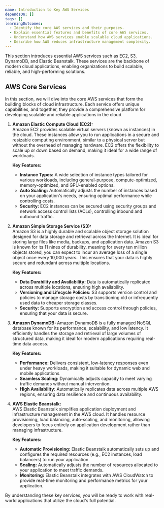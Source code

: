 ```yaml
---
name: Introduction to Key AWS Services
dependsOn: []
tags: []
learningOutcomes:
  - Identify the core AWS services and their purposes.
  - Explain essential features and benefits of core AWS services.
  - Understand how AWS services enable scalable cloud applications.
  - Describe how AWS reduces infrastructure management complexity.
---
```


This section introduces essential AWS services such as EC2, S3, DynamoDB, and Elastic Beanstalk. These services are the backbone of modern cloud applications, enabling organizations to build scalable, reliable, and high-performing solutions.

## AWS Core Services

In this section, we will dive into the core AWS services that form the building blocks of cloud infrastructure. Each service offers unique capabilities, and together, they provide a comprehensive platform for developing scalable and reliable applications in the cloud.

1. **Amazon Elastic Compute Cloud (EC2):**  
   Amazon EC2 provides scalable virtual servers (known as instances) in the cloud. These 
   instances allow you to run applications in a secure and resizable computing environment, similar to a physical server but without the overhead of managing hardware. EC2 offers the flexibility to scale up or down based on demand, making it ideal for a wide range of workloads.

   **Key Features:**
   - **Instance Types:** A wide selection of instance types tailored for various workloads, including general-purpose, compute-optimized, memory-optimized, and GPU-enabled options.
   - **Auto Scaling:** Automatically adjusts the number of instances based on your application's needs, ensuring optimal performance while controlling costs.
   - **Security:** EC2 instances can be secured using security groups and network access control lists (ACLs), controlling inbound and outbound traffic.

2. **Amazon Simple Storage Service (S3):**  
    Amazon S3 is a highly durable and scalable object storage solution designed for data storage and retrieval across the Internet. It is ideal for storing large files like media, backups, and application data. Amazon S3 is known for its 11 nines of durability, meaning for every ten million objects stored, you can expect to incur an average loss of a single object once every 10,000 years. This ensures that your data is highly secure and redundant across multiple locations.

   **Key Features:**
   - **Data Durability and Availability:** Data is automatically replicated across multiple locations, ensuring high availability.
   - **Versioning and Lifecycle Policies:** S3 supports version control and policies to manage storage costs by transitioning old or infrequently used data to cheaper storage classes.
   - **Security:** Supports encryption and access control through policies, ensuring that your data is secure.

3. **Amazon DynamoDB:** 
   Amazon DynamoDB is a fully managed NoSQL database known for its performance, scalability, and low latency. It efficiently handles the storage and retrieval of large volumes of structured data, making it ideal for modern applications requiring real-time data access.

   **Key Features:**
   - **Performance:** Delivers consistent, low-latency responses even under heavy workloads, making it suitable for dynamic web and mobile applications.
   - **Seamless Scaling:** Dynamically adjusts capacity to meet varying traffic demands without manual intervention.
   - **High Availability:** Automatically replicates data across multiple AWS regions, ensuring data resilience and continuous availability.

4. **AWS Elastic Beanstalk:**  
   AWS Elastic Beanstalk simplifies application deployment and infrastructure management in the AWS cloud. It handles resource provisioning, load balancing, auto-scaling, and monitoring, allowing developers to focus entirely on application development rather than managing infrastructure.

   **Key Features:**
   - **Automatic Provisioning:** Elastic Beanstalk automatically sets up and configures the required resources (e.g., EC2 instances, load balancers) to run your application.
   - **Scaling:** Automatically adjusts the number of resources allocated to your application to meet traffic demands.
   - **Monitoring:** Elastic Beanstalk integrates with AWS CloudWatch to provide real-time monitoring and performance metrics for your application.

By understanding these key services, you will be ready to work with real-world applications that utilize the cloud's full potential.

